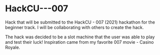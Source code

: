 # HackCU---007
Hack that will be submitted to the HackCU - 007 (2021) hackathon for the beginner track. I will be collaborating with others to create the hack.

The hack was decided to be a slot machine that the user was able to play and test their luck! Inspiration came from my favorite 007 movie - Casino Royale.
